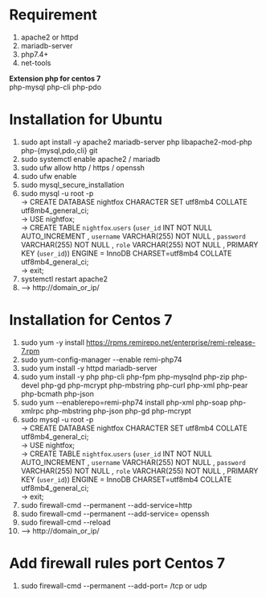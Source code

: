 # Requirement

1. apache2 or httpd
2. mariadb-server
3. php7.4+
4. net-tools

<b>Extension php for centos 7</b>
<br>
php-mysql php-cli php-pdo

# Installation for Ubuntu

1. sudo apt install -y apache2 mariadb-server php libapache2-mod-php php-{mysql,pdo,cli} git
2. sudo systemctl enable apache2 / mariadb
3. sudo ufw allow http / https / openssh
4. sudo ufw enable
5. sudo mysql_secure_installation
6. sudo mysql -u root -p <br>
 -> CREATE DATABASE nightfox CHARACTER SET utf8mb4 COLLATE utf8mb4_general_ci; <br>
 -> USE nightfox; <br>
 -> CREATE TABLE `nightfox`.`users` (`user_id` INT NOT NULL AUTO_INCREMENT , `username` VARCHAR(255) NOT NULL , `password` VARCHAR(255) NOT NULL , `role` VARCHAR(255) NOT NULL , PRIMARY KEY (`user_id`)) ENGINE = 
    InnoDB CHARSET=utf8mb4 COLLATE utf8mb4_general_ci; <br>
 -> exit; <br>
7. systemctl restart apache2
8. --> http://domain_or_ip/

# Installation for Centos 7
1. sudo yum -y install https://rpms.remirepo.net/enterprise/remi-release-7.rpm
2. sudo yum-config-manager --enable remi-php74
3. sudo yum install -y httpd mariadb-server
4. sudo yum install -y php php-cli php-fpm php-mysqlnd php-zip php-devel php-gd php-mcrypt php-mbstring php-curl php-xml php-pear php-bcmath php-json
5. sudo yum --enablerepo=remi-php74 install php-xml php-soap php-xmlrpc php-mbstring php-json php-gd php-mcrypt
6. sudo mysql -u root -p <br>
 -> CREATE DATABASE nightfox CHARACTER SET utf8mb4 COLLATE utf8mb4_general_ci; <br>
 -> USE nightfox; <br>
 -> CREATE TABLE `nightfox`.`users` (`user_id` INT NOT NULL AUTO_INCREMENT , `username` VARCHAR(255) NOT NULL , `password` VARCHAR(255) NOT NULL , `role` VARCHAR(255) NOT NULL , PRIMARY KEY (`user_id`)) ENGINE = 
    InnoDB CHARSET=utf8mb4 COLLATE utf8mb4_general_ci; <br>
 -> exit; <br>
7. sudo firewall-cmd --permanent --add-service=http
8. sudo firewall-cmd --permanent --add-service= openssh
9. sudo firewall-cmd --reload
10. --> http://domain_or_ip/

# Add firewall rules port Centos 7
1. sudo firewall-cmd --permanent --add-port= /tcp or udp
